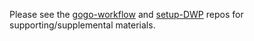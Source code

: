 Please see the [gogo-workflow](https://github.com/EspressoPlus/gogo-workflow) and [setup-DWP](https://github.com/EspressoPlus/setup-DWP) repos for supporting/supplemental materials.

